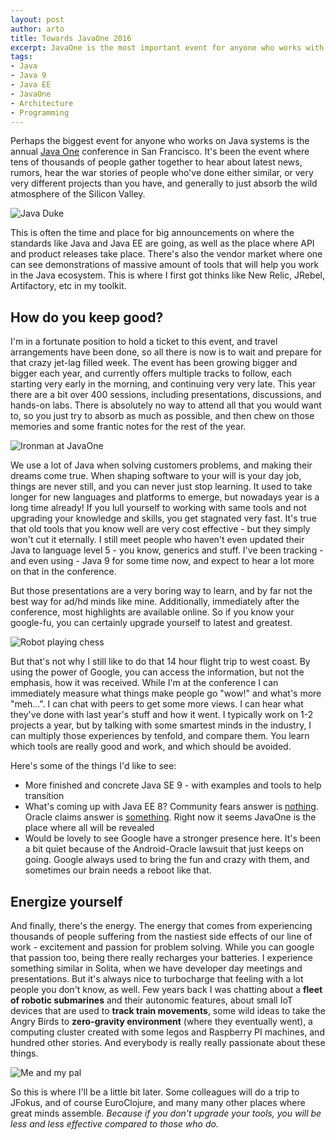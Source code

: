 ```yaml
---
layout: post
author: arto
title: Towards JavaOne 2016
excerpt: JavaOne is the most important event for anyone who works with Java. This article tries to deliver some impressions why.
tags:
- Java
- Java 9
- Java EE
- JavaOne
- Architecture
- Programming
---
```


Perhaps the biggest event for anyone who works on Java systems is the annual [Java One](https://www.oracle.com/javaone/)  conference in San Francisco. It's been the event where tens of thousands of people gather together to hear about latest news, rumors, hear the war stories of people who've done either similar, or very very different projects than you have, and generally to just absorb the wild atmosphere of the Silicon Valley.

![Java Duke](/img/towards-javaone/dukewithhelmet.png)

This is often the time and place for big announcements on where the standards like Java and Java EE are going, as well as the place where API and product releases take place. There's also the vendor market where one can see demonstrations of massive amount of tools that will help you work in the Java ecosystem. This is where I first got thinks like New Relic, JRebel, Artifactory, etc in my toolkit.

## How do you keep good?

I'm in a fortunate position to hold a ticket to this event, and travel arrangements have been done, so all there is now is to wait and prepare for that crazy jet-lag filled week. The event has been growing bigger and bigger each year, and currently offers multiple tracks to follow, each starting very early in the morning, and continuing very very late. This year there are a bit over 400 sessions, including presentations, discussions, and hands-on labs. There is absolutely no way to attend all that you would want to, so you just try to absorb as much as possible, and then chew on those memories and some frantic notes for the rest of the year.

![Ironman at JavaOne](/img/towards-javaone/ironman.jpg)

We use a lot of Java when solving customers problems, and making their dreams come true. When shaping software to your will is your day job, things are never still, and you can never just stop learning. It used to take longer for new languages and platforms to emerge, but nowadays year is a long time already! If you lull yourself to working with same tools and not upgrading your knowledge and skills, you get stagnated very fast. It's true that old tools that you know well are very cost effective - but they simply won't cut it eternally. I still meet people who haven't even updated their Java to language level 5 - you know, generics and stuff. I've been tracking - and even using - Java 9 for some time now, and expect to hear a lot more on that in the conference.

But those presentations are a very boring way to learn, and by far not the best way for ad/hd minds like mine. Additionally, immediately after the conference, most highlights are available online. So if you know your google-fu, you can certainly upgrade yourself to latest and greatest.

![Robot playing chess](/img/towards-javaone/chessrobot.jpg)

But that's not why I still like to do that 14 hour flight trip to west coast. By using the power of Google, you can access the information, but not the emphasis, how it was received. While I'm at the conference I can immediately measure what things make people go "wow!" and what's more "meh...". I can chat with peers to get some more views. I can hear what they've done with last year's stuff and how it went. I typically work on 1-2 projects a year, but by talking with some smartest minds in the industry, I can multiply those experiences by tenfold, and compare them. You learn which tools are really good and work, and which should be avoided. 

Here's some of the things I'd like to see:

- More finished and concrete Java SE 9 - with examples and tools to help transition
- What's coming up with Java EE 8? Community fears answer is [nothing](https://javaee-guardians.io/lack-of-java-ee-8-progress/). Oracle claims answer is [something](http://www.theregister.co.uk/2016/07/07/oracle_java_ee_8/). Right now it seems JavaOne is the place where all will be revealed
- Would be lovely to see Google have a stronger presence here. It's been a bit quiet because of the Android-Oracle lawsuit that just keeps on going. Google always used to bring the fun and crazy with them, and sometimes our brain needs a reboot like that.


## Energize yourself

And finally, there's the energy. The energy that comes from experiencing  thousands of people suffering from the nastiest side effects of our line of work - excitement and passion for problem solving. While you can google that passion too, being there really recharges your batteries. I experience something similar in Solita, when we have developer day meetings and presentations. But it's always nice to turbocharge that feeling with a lot people you don't know, as well. Few years back I was chatting about a **fleet of robotic submarines** and their autonomic features, about small IoT devices that are used to **track train movements**, some wild ideas to take the Angry Birds to **zero-gravity environment** (where they eventually went), a computing cluster created with some legos and Raspberry PI machines, and hundred other stories. And everybody is really really passionate about these things.

![Me and my pal](/img/towards-javaone/theduke.jpg)

So this is where I'll be a little bit later. Some colleagues will do a trip to JFokus, and of course EuroClojure, and many many other places where great minds assemble. *Because if you don't upgrade your tools, you will be less and less effective compared to those who do.*








